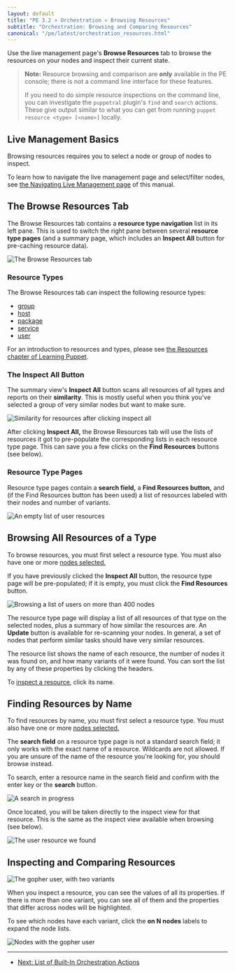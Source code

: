 ```yaml
---
layout: default
title: "PE 3.2 » Orchestration » Browsing Resources"
subtitle: "Orchestration: Browsing and Comparing Resources"
canonical: "/pe/latest/orchestration_resources.html"
---
```


Use the live management page's __Browse Resources__ tab to browse the resources on your nodes and inspect their current state.

[live]: ./console_navigating_live_mgmt.html
[selected_nodes]: ./console_navigating_live_mgmt.html#selecting-nodes

> **Note:** Resource browsing and comparison are **only** available in the PE console; there is not a command line interface for these features.
>
> If you need to do simple resource inspections on the command line, you can investigate the `puppetral` plugin's `find` and `search` actions. These give output similar to what you can get from running `puppet resource <type> [<name>]` locally.

Live Management Basics
-----

Browsing resources requires you to select a node or group of nodes to inspect.

To learn how to navigate the live management page and select/filter nodes, see [the Navigating Live Management page][live] of this manual.

The Browse Resources Tab
-----

The Browse Resources tab contains a **resource type navigation** list in its left pane. This is used to switch the right pane between several **resource type pages** (and a summary page, which includes an __Inspect All__ button for pre-caching resource data).

![The Browse Resources tab][live_resources_main]

### Resource Types

The Browse Resources tab can inspect the following resource types:

- [group](/references/3.4.latest/type.html#group)
- [host](/references/3.4.latest/type.html#host)
- [package](/references/3.4.latest/type.html#package)
- [service](/references/3.4.latest/type.html#service)
- [user](/references/3.4.latest/type.html#user)

For an introduction to resources and types, please see [the Resources chapter of Learning Puppet](/learning/ral.html).

### The __Inspect All__ Button

The summary view's __Inspect All__ button scans all resources of all types and reports on their **similarity**. This is mostly useful when you think you've selected a group of very similar nodes but want to make sure.

![Similarity for resources after clicking __inspect all__][live_resources_all_similarity]

After clicking __Inspect All,__ the Browse Resources tab will use the lists of resources it got to pre-populate the corresponding lists in each resource type page. This can save you a few clicks on the __Find Resources__ buttons (see below).

### Resource Type Pages

Resource type pages contain a **search field,** a **Find Resources button,** and (if the Find Resources button has been used) a list of resources labeled with their nodes and number of variants.

![An empty list of user resources][live_resources_none]

Browsing All Resources of a Type
-----

To browse resources, you must first select a resource type. You must also have one or more [nodes selected.][selected_nodes]

If you have previously clicked the __Inspect All__ button, the resource type page will be pre-populated; if it is empty, you must click the __Find Resources__ button.

![Browsing a list of users on more than 400 nodes][live_resources_browse_users]

The resource type page will display a list of all resources of that type on the selected nodes, plus a summary of how similar the resources are. An __Update__ button is available for re-scanning your nodes. In general, a set of nodes that perform similar tasks should have very similar resources.

The resource list shows the name of each resource, the number of nodes it was found on, and how many variants of it were found. You can sort the list by any of these properties by clicking the headers.

To [inspect a resource](#inspecting-and-comparing-resources), click its name.

Finding Resources by Name
-----

To find resources by name, you must first select a resource type. You must also have one or more [nodes selected.][selected_nodes]

The **search field** on a resource type page is not a standard search field; it only works with the exact name of a resource. Wildcards are not allowed. If you are unsure of the name of the resource you're looking for, you should browse instead.

To search, enter a resource name in the search field and confirm with the enter key or the __search__ button.

![A search in progress][live_resources_searching]

Once located, you will be taken directly to the inspect view for that resource. This is the same as the inspect view available when browsing (see below).

![The user resource we found][live_resources_found]


Inspecting and Comparing Resources
-----

![The gopher user, with two variants][live_resources_gopher]

When you inspect a resource, you can see the values of all its properties. If there is more than one variant, you can see all of them and the properties that differ across nodes will be highlighted.

To see which nodes have each variant, click the __on N nodes__ labels to expand the node lists.

![Nodes with the gopher user][live_resources_gopher_withnodes]


[live_resources_browse_users]: ./images/console/live_resources_browse_users.png
[live_resources_found]: ./images/console/live_resources_found.png
[live_resources_main]: ./images/console/live_resources_main.png
[live_resources_none]: ./images/console/live_resources_none.png
[live_resources_searching]: ./images/console/live_resources_searching.png
[live_resources_gopher_withnodes]: ./images/console/live_resources_gopher_withnodes.png
[live_resources_gopher]: ./images/console/live_resources_gopher.png
[live_resources_all_similarity]: ./images/console/live_resources_all_similarity.png

* * *

- [Next: List of Built-In Orchestration Actions](./orchestration_actions.html)
